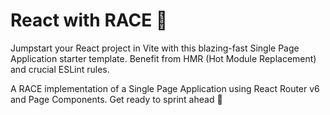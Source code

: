# React with RACE 🚀

Jumpstart your React project in Vite with this blazing-fast Single Page Application starter template. Benefit from HMR (Hot Module Replacement) and crucial ESLint rules.

A RACE implementation of a Single Page Application using React Router v6 and Page Components. Get ready to sprint ahead 🏁
